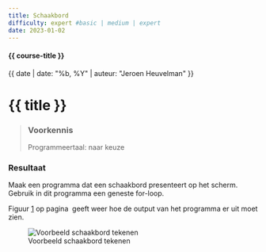 ```yaml
---
title: Schaakbord
difficulty: expert #basic | medium | expert
date: 2023-01-02
---
```


#### {{ course-title }}
{{ date | date: "%b, %Y" | auteur: "Jeroen Heuvelman" }}


# {{ title }}

> ### Voorkennis
> Programmeertaal: naar keuze

### Resultaat
Maak een programma dat een schaakbord presenteert op het scherm. Gebruik
in dit programma een geneste for-loop.

Figuur <a href="#fig:Voorbeeld schaakbord tekenen" data-reference-type="ref"
data-reference="fig:Voorbeeld schaakbord tekenen">1</a> op pagina  geeft
weer hoe de output van het programma er uit moet zien.

<figure>
<img src="Artwork/voorbeeld.png" id="fig:Voorbeeld schaakbord tekenen"
alt="Voorbeeld schaakbord tekenen" />
<figcaption aria-hidden="true">Voorbeeld schaakbord tekenen</figcaption>
</figure>
